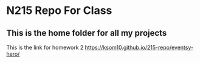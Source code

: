 # N215 Repo For Class

## This is the home folder for all my projects

This is the link for homework 2 https://ksom10.github.io/215-repo/eventsy-hero/
